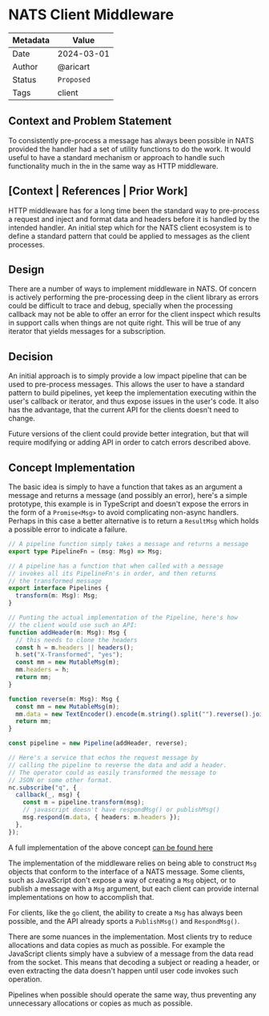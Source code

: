 # NATS Client Middleware

| Metadata | Value      |
| -------- | ---------- |
| Date     | 2024-03-01 |
| Author   | @aricart   |
| Status   | `Proposed` |
| Tags     | client     |

## Context and Problem Statement

To consistently pre-process a message has always been possible in NATS provided
the handler had a set of utility functions to do the work. It would useful to
have a standard mechanism or approach to handle such functionality much in the
in the same way as HTTP middleware.

## [Context | References | Prior Work]

HTTP middleware has for a long time been the standard way to pre-process a
request and inject and format data and headers before it is handled by the
intended handler. An initial step which for the NATS client ecosystem is to
define a standard pattern that could be applied to messages as the client
processes.

## Design

There are a number of ways to implement middleware in NATS. Of concern is
actively performing the pre-processing deep in the client library as errors
could be difficult to trace and debug, specially when the processing callback
may not be able to offer an error for the client inspect which results in
support calls when things are not quite right. This will be true of any iterator
that yields messages for a subscription.

## Decision

An initial approach is to simply provide a low impact pipeline that can be used
to pre-process messages. This allows the user to have a standard pattern to
build pipelines, yet keep the implementation executing within the user's
callback or iterator, and thus expose issues in the user's code. It also has the
advantage, that the current API for the clients doesn't need to change.

Future versions of the client could provide better integration, but that will
require modifying or adding API in order to catch errors described above.

## Concept Implementation

The basic idea is simply to have a function that takes as an argument a message
and returns a message (and possibly an error), here's a simple prototype, this
example is in TypeScript and doesn't expose the errors in the form of a
`Promise<Msg>` to avoid complicating non-async handlers. Perhaps in this case a
better alternative is to return a `ResultMsg` which holds a possible error to
indicate a failure.

```typescript
// A pipeline function simply takes a message and returns a message
export type PipelineFn = (msg: Msg) => Msg;

// A pipeline has a function that when called with a message
// invokes all its PipelineFn's in order, and then returns
// the transformed message
export interface Pipelines {
  transform(m: Msg): Msg;
}

// Punting the actual implementation of the Pipeline, here's how
// the client would use such an API:
function addHeader(m: Msg): Msg {
  // this needs to clone the headers
  const h = m.headers || headers();
  h.set("X-Transformed", "yes");
  const mm = new MutableMsg(m);
  mm.headers = h;
  return mm;
}

function reverse(m: Msg): Msg {
  const mm = new MutableMsg(m);
  mm.data = new TextEncoder().encode(m.string().split("").reverse().join(""));
  return mm;
}

const pipeline = new Pipeline(addHeader, reverse);

// Here's a service that echos the request message by
// calling the pipeline to reverse the data and add a header.
// The operator could as easily transformed the message to
// JSON or some other format.
nc.subscribe("q", {
  callback(_, msg) {
    const m = pipeline.transform(msg);
    // javascript doesn't have respondMsg() or publishMsg()
    msg.respond(m.data, { headers: m.headers });
  },
});
```

A full implementation of the above concept
[can be found here](https://gist.github.com/aricart/18ae2f305f263ec915330684a3029698)

The implementation of the middleware relies on being able to construct `Msg`
objects that conform to the interface of a NATS message. Some clients, such as
JavaScript don't expose a way of creating a `Msg` object, or to publish a
message with a `Msg` argument, but each client can provide internal
implementations on how to accomplish that.

For clients, like the `go` client, the ability to create a `Msg` has always been
possible, and the API already sports a `PublishMsg()` and `RespondMsg()`.

There are some nuances in the implementation. Most clients try to reduce
allocations and data copies as much as possible. For example the JavaScript
clients simply have a subview of a message from the data read from the socket.
This means that decoding a subject or reading a header, or even extracting the
data doesn't happen until user code invokes such operation.

Pipelines when possible should operate the same way, thus preventing any
unnecessary allocations or copies as much as possible.
